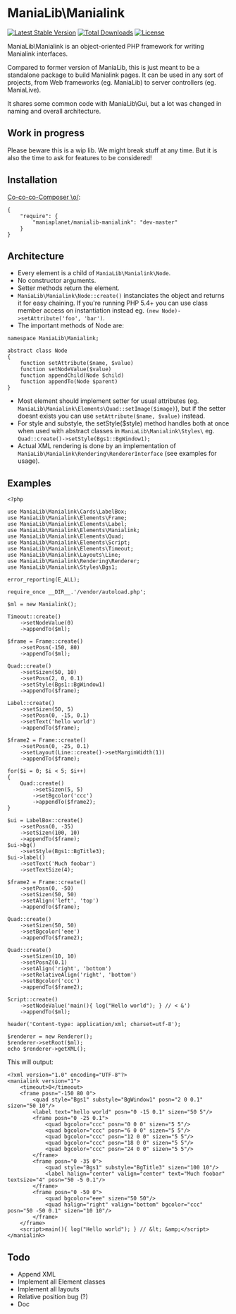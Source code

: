 ManiaLib\Manialink
===================================================

[![Latest Stable Version](https://poser.pugx.org/maniaplanet/manialib-manialink/v/unstable.png)](https://packagist.org/packages/maniaplanet/manialib-manialink)
[![Total Downloads](https://poser.pugx.org/maniaplanet/manialib-manialink/downloads.png)](https://packagist.org/packages/maniaplanet/manialib-manialink)
[![License](https://poser.pugx.org/maniaplanet/manialib-manialink/license.png)](https://packagist.org/packages/maniaplanet/manialib-manialink)

ManiaLib\Manialink is an object-oriented PHP framework for writing Manialink interfaces.

Compared to former version of ManiaLib, this is just meant to be a standalone package to build Manialink pages.
It can be used in any sort of projects, from Web frameworks (eg. ManiaLib) to server controllers (eg. ManiaLive).

It shares some common code with ManiaLib\Gui, but a lot was changed in naming and overall architecture.

Work in progress
-----------------------------

Please beware this is a wip lib. We might break stuff at any time. But it is also the time to ask for features to be considered!

Installation
-----------------------------

[Co-co-co-Composer \o/](https://getcomposer.org/):

```
{
	"require": {
        "maniaplanet/manialib-manialink": "dev-master"
    }
}
```

Architecture
-----------------------------

 * Every element is a child of `ManiaLib\Manialink\Node`.
 * No constructor arguments.
 * Setter methods return the element.
 * `ManiaLib\Manialink\Node::create()` instanciates the object and returns it for easy chaining. 
If you're running PHP 5.4+ you can use class member access on instantiation instead eg. 
`(new Node)->setAttribute('foo', 'bar')`.
 * The important methods of Node are:

```
namespace ManiaLib\Manialink;

abstract class Node
{
	function setAttribute($name, $value)
	function setNodeValue($value)
	function appendChild(Node $child)
	function appendTo(Node $parent)
}
```

 * Most element should implement setter for usual attributes (eg. `ManiaLib\Manialink\Elements\Quad::setImage($image)`), 
but if the setter doesnt exists you can use `setAttribute($name, $value)` instead.
 * For style and substyle, the setStyle($style) method handles both at once when used with abstract classes 
in `ManiaLib\Manialink\Styles\` eg. `Quad::create()->setStyle(Bgs1::BgWindow1);`
 * Actual XML rendering is done by an implementation of `ManiaLib\Manialink\Rendering\RendererInterface` (see examples for usage).

Examples
-----------------------------

```
<?php

use ManiaLib\Manialink\Cards\LabelBox;
use ManiaLib\Manialink\Elements\Frame;
use ManiaLib\Manialink\Elements\Label;
use ManiaLib\Manialink\Elements\Manialink;
use ManiaLib\Manialink\Elements\Quad;
use ManiaLib\Manialink\Elements\Script;
use ManiaLib\Manialink\Elements\Timeout;
use ManiaLib\Manialink\Layouts\Line;
use ManiaLib\Manialink\Rendering\Renderer;
use ManiaLib\Manialink\Styles\Bgs1;

error_reporting(E_ALL);

require_once __DIR__.'/vendor/autoload.php';

$ml = new Manialink();

Timeout::create()
	->setNodeValue(0)
	->appendTo($ml);

$frame = Frame::create()
	->setPosn(-150, 80)
	->appendTo($ml);

Quad::create()
	->setSizen(50, 10)
	->setPosn(2, 0, 0.1)
	->setStyle(Bgs1::BgWindow1)
	->appendTo($frame);

Label::create()
	->setSizen(50, 5)
	->setPosn(0, -15, 0.1)
	->setText('hello world')
	->appendTo($frame);

$frame2 = Frame::create()
	->setPosn(0, -25, 0.1)
	->setLayout(Line::create()->setMarginWidth(1))
	->appendTo($frame);

for($i = 0; $i < 5; $i++)
{
	Quad::create()
		->setSizen(5, 5)
		->setBgcolor('ccc')
		->appendTo($frame2);
}

$ui = LabelBox::create()
	->setPosn(0, -35)
	->setSizen(100, 10)
	->appendTo($frame);
$ui->bg()
	->setStyle(Bgs1::BgTitle3);
$ui->label()
	->setText('Much foobar')
	->setTextSize(4);

$frame2 = Frame::create()
	->setPosn(0, -50)
	->setSizen(50, 50)
	->setAlign('left', 'top')
	->appendTo($frame);

Quad::create()
	->setSizen(50, 50)
	->setBgcolor('eee')
	->appendTo($frame2);

Quad::create()
	->setSizen(10, 10)
	->setPosnZ(0.1)
	->setAlign('right', 'bottom')
	->setRelativeAlign('right', 'bottom')
	->setBgcolor('ccc')
	->appendTo($frame2);

Script::create()
	->setNodeValue('main(){ log("Hello world"); } // < &')
	->appendTo($ml);

header('Content-type: application/xml; charset=utf-8');

$renderer = new Renderer();
$renderer->setRoot($ml);
echo $renderer->getXML();

```

This will output:

```
<?xml version="1.0" encoding="UTF-8"?>
<manialink version="1">
	<timeout>0</timeout>
	<frame posn="-150 80 0">
		<quad style="Bgs1" substyle="BgWindow1" posn="2 0 0.1" sizen="50 10"/>
		<label text="hello world" posn="0 -15 0.1" sizen="50 5"/>
		<frame posn="0 -25 0.1">
			<quad bgcolor="ccc" posn="0 0 0" sizen="5 5"/>
			<quad bgcolor="ccc" posn="6 0 0" sizen="5 5"/>
			<quad bgcolor="ccc" posn="12 0 0" sizen="5 5"/>
			<quad bgcolor="ccc" posn="18 0 0" sizen="5 5"/>
			<quad bgcolor="ccc" posn="24 0 0" sizen="5 5"/>
		</frame>
		<frame posn="0 -35 0">
			<quad style="Bgs1" substyle="BgTitle3" sizen="100 10"/>
			<label halign="center" valign="center" text="Much foobar" textsize="4" posn="50 -5 0.1"/>
		</frame>
		<frame posn="0 -50 0">
			<quad bgcolor="eee" sizen="50 50"/>
			<quad halign="right" valign="bottom" bgcolor="ccc" posn="50 -50 0.1" sizen="10 10"/>
		</frame>
	</frame>
	<script>main(){ log("Hello world"); } // &lt; &amp;</script>
</manialink>

```

Todo
-----------------------------
 * Append XML
 * Implement all Element classes
 * Implement all layouts
 * Relative position bug (?)
 * Doc
